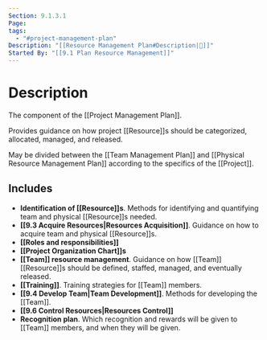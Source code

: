 ```yaml
---
Section: 9.1.3.1
Page: 
tags:
  - "#project-management-plan"
Description: "[[Resource Management Plan#Description|📝]]"
Started By: "[[9.1 Plan Resource Management]]"
---
```

# Description
The component of the [[Project Management Plan]].

Provides guidance on how project [[Resource]]s should be categorized, allocated, managed, and released.

May be divided between the [[Team Management Plan]] and [[Physical Resource Management Plan]] according to the specifics of the [[Project]].
## Includes
- **Identification of [[Resource]]s**. Methods for identifying and quantifying team and physical [[Resource]]s needed.
- **[[9.3 Acquire Resources|Resources Acquisition]]**. Guidance on how to acquire team and physical [[Resource]]s.
- **[[Roles and responsibilities]]**
- **[[Project Organization Chart]]s**
- **[[Team]] resource management**. Guidance on how [[Team]] [[Resource]]s should be defined, staffed, managed, and eventually released.
- **[[Training]]**. Training strategies for [[Team]] members.
- **[[9.4 Develop Team|Team Development]]**. Methods for developing the [[Team]].
- **[[9.6 Control Resources|Resources Control]]**
- **Recognition plan**. Which recognition and rewards will be given to [[Team]] members, and when they will be given.